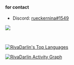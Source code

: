 <h4 align="left">for contact</h4>

 - Discord: [rueckernina#1549](https://discord.com/users/391688185727418382)

![](https://komarev.com/ghpvc/?username=itzgonza)

<br/>

<a href="https://github.com/itzgonza"><img alt="RivaDarlin's Top Languages" src="https://github-readme-stats.vercel.app/api/top-langs/?username=SubhamRaoniar28&&theme=light&show_icons=true&count_private=true&layout=compact&langs_count=10&a&bg_color=3,182848,4b6cb7&title_color=fff&text_color=fff" /></a>
  <br/>
  
<a href="https://github.com/itzgonza/"><img alt="RivaDarlin Activity Graph" src="https://activity-graph.herokuapp.com/graph?username=itzgonza&bg_color=0D1117&color=5BCDEC&line=5BCDEC&point=FFFFFF&hide_border=true" /></a>

<br/>
